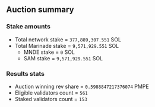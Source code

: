 ## Auction summary

### Stake amounts
- Total network stake = `377,889,307.551` SOL
- Total Marinade stake = `9,571,929.551` SOL
  - MNDE stake = `0` SOL
  - SAM stake = `9,571,929.551` SOL

### Results stats
- Auction winning rev share = `0.5988847217376074` PMPE
- Eligible validators count = `561`
- Staked validators count = `153`
